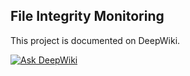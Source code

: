 ## File Integrity Monitoring

This project is documented on DeepWiki.

[![Ask DeepWiki](https://deepwiki.com/badge.svg)](https://deepwiki.com/anpa6841/file-integrity-monitoring)
